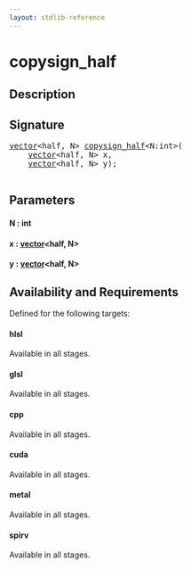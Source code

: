 ```yaml
---
layout: stdlib-reference
---
```


# copysign\_half

## Description





## Signature 

<pre>
<a href="/stdlib-reference/types/vector/index" class="code_type">vector</a>&lt;<span class="code_keyword">half</span>, N&gt; <a href="/stdlib-reference/global-decls/copysign_half">copysign_half</a>&lt;N:<span class="code_keyword">int</span>&gt;(
    <a href="/stdlib-reference/types/vector/index" class="code_type">vector</a>&lt;<span class="code_keyword">half</span>, N&gt; <span class='code_param'>x</span>,
    <a href="/stdlib-reference/types/vector/index" class="code_type">vector</a>&lt;<span class="code_keyword">half</span>, N&gt; <span class='code_param'>y</span>);

</pre>

## Parameters

#### N  : int
#### x  : [vector](/stdlib-reference/types/vector/index)\<half, N\>
#### y  : [vector](/stdlib-reference/types/vector/index)\<half, N\>

## Availability and Requirements

Defined for the following targets:

#### hlsl
Available in all stages.

#### glsl
Available in all stages.

#### cpp
Available in all stages.

#### cuda
Available in all stages.

#### metal
Available in all stages.

#### spirv
Available in all stages.



